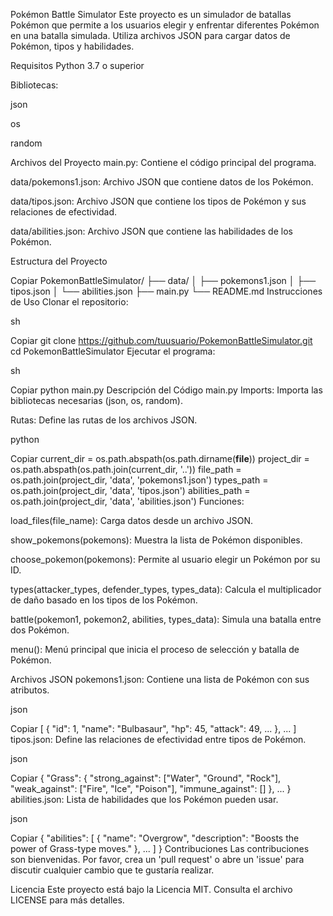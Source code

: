 Pokémon Battle Simulator
Este proyecto es un simulador de batallas Pokémon que permite a los usuarios elegir y enfrentar diferentes Pokémon en una batalla simulada. Utiliza archivos JSON para cargar datos de Pokémon, tipos y habilidades.

Requisitos
Python 3.7 o superior

Bibliotecas:

json

os

random

Archivos del Proyecto
main.py: Contiene el código principal del programa.

data/pokemons1.json: Archivo JSON que contiene datos de los Pokémon.

data/tipos.json: Archivo JSON que contiene los tipos de Pokémon y sus relaciones de efectividad.

data/abilities.json: Archivo JSON que contiene las habilidades de los Pokémon.

Estructura del Proyecto

Copiar
PokemonBattleSimulator/
├── data/
│   ├── pokemons1.json
│   ├── tipos.json
│   └── abilities.json
├── main.py
└── README.md
Instrucciones de Uso
Clonar el repositorio:

sh

Copiar
git clone https://github.com/tuusuario/PokemonBattleSimulator.git
cd PokemonBattleSimulator
Ejecutar el programa:

sh

Copiar
python main.py
Descripción del Código
main.py
Imports: Importa las bibliotecas necesarias (json, os, random).

Rutas: Define las rutas de los archivos JSON.

python

Copiar
current_dir = os.path.abspath(os.path.dirname(__file__))
project_dir = os.path.abspath(os.path.join(current_dir, '..'))
file_path = os.path.join(project_dir, 'data', 'pokemons1.json')
types_path = os.path.join(project_dir, 'data', 'tipos.json')
abilities_path = os.path.join(project_dir, 'data', 'abilities.json')
Funciones:

load_files(file_name): Carga datos desde un archivo JSON.

show_pokemons(pokemons): Muestra la lista de Pokémon disponibles.

choose_pokemon(pokemons): Permite al usuario elegir un Pokémon por su ID.

types(attacker_types, defender_types, types_data): Calcula el multiplicador de daño basado en los tipos de los Pokémon.

battle(pokemon1, pokemon2, abilities, types_data): Simula una batalla entre dos Pokémon.

menu(): Menú principal que inicia el proceso de selección y batalla de Pokémon.

Archivos JSON
pokemons1.json: Contiene una lista de Pokémon con sus atributos.

json

Copiar
[
    {
        "id": 1,
        "name": "Bulbasaur",
        "hp": 45,
        "attack": 49,
        ...
    },
    ...
]
tipos.json: Define las relaciones de efectividad entre tipos de Pokémon.

json

Copiar
{
    "Grass": {
        "strong_against": ["Water", "Ground", "Rock"],
        "weak_against": ["Fire", "Ice", "Poison"],
        "immune_against": []
    },
    ...
}
abilities.json: Lista de habilidades que los Pokémon pueden usar.

json

Copiar
{
    "abilities": [
        {
            "name": "Overgrow",
            "description": "Boosts the power of Grass-type moves."
        },
        ...
    ]
}
Contribuciones
Las contribuciones son bienvenidas. Por favor, crea un 'pull request' o abre un 'issue' para discutir cualquier cambio que te gustaría realizar.

Licencia
Este proyecto está bajo la Licencia MIT. Consulta el archivo LICENSE para más detalles.
